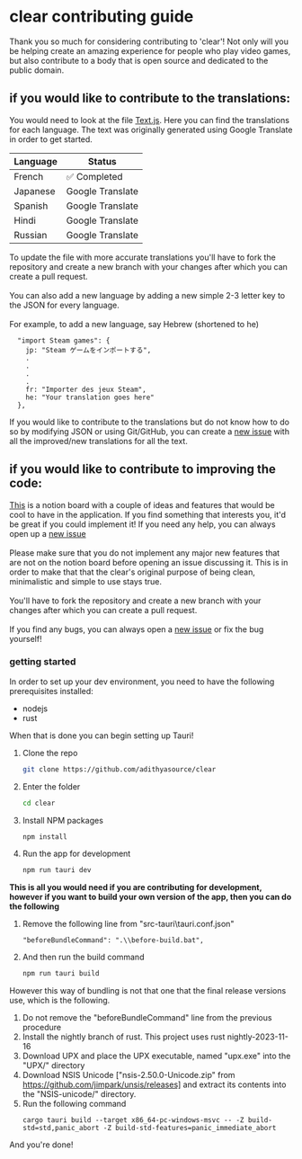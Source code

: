 # clear contributing guide

Thank you so much for considering contributing to 'clear'! Not only will you be helping create an amazing experience for people who play video games, but also contribute to a body that is open source and dedicated to the public domain.

## if you would like to contribute to the translations:

You would need to look at the file [Text.js](https://github.com/adithyasource/clear/blob/main/src/Text.js). Here you can find the translations for each language. The text was originally generated using Google Translate in order to get started. 

| Language  | Status |
| ------------- | ------------- |
| French  | ✅ Completed  |
| Japanese  | Google Translate  |
| Spanish  | Google Translate  |
| Hindi  | Google Translate  |
| Russian  | Google Translate  |


To update the file with more accurate translations you'll have to fork the repository and create a new branch with your changes after which you can create a pull request. \
\
You can also add a new language by adding a new simple 2-3 letter key to the JSON for every language. \
\
For example, to add a new language, say Hebrew (shortened to he)

```
  "import Steam games": {
    jp: "Steam ゲームをインポートする",
    .
    .
    .
    .
    fr: "Importer des jeux Steam",
    he: "Your translation goes here"
  },
```

If you would like to contribute to the translations but do not know how to do so by modifying JSON or using Git/GitHub, you can create a [new issue](https://github.com/adithyasource/clear/issues) with all the improved/new translations for all the text.

## if you would like to contribute to improving the code:

[This](https://adithyaa.notion.site/1557ca8ac05e4aee8ed35e270c58ee48?v=64af609e060c4a39ba527d8f2a1ee8e2) is a notion board with a couple of ideas and features that would be cool to have in the application. If you find something
that interests you, it'd be great if you could implement it! If you need any help, you can always open up a [new issue](https://github.com/adithyasource/clear/issues) \
\
Please make sure that you do not implement any major new features that are not on the notion board before
opening an issue discussing it. This is in order to make that that the clear's original purpose of being clean, minimalistic and simple to use stays true. \
\
You'll have to fork the repository and create a new branch with your changes after which you can create a pull request. \
\
If you find any bugs, you can always open a [new issue](https://github.com/adithyasource/clear/issues) or fix the bug yourself!

### getting started

In order to set up your dev environment, you need to have the following prerequisites installed:

- nodejs
- rust

When that is done you can begin setting up Tauri!

1. Clone the repo
   ```sh
   git clone https://github.com/adithyasource/clear
   ```
2. Enter the folder
   ```sh
   cd clear
   ```
3. Install NPM packages
   ```sh
   npm install
   ```
4. Run the app for development
   ```sh
   npm run tauri dev
   ```

**This is all you would need if you are contributing for development, however if you want to build your own version of the app, then you can do the following**

1. Remove the following line from "src-tauri\tauri.conf.json"
   ```
   "beforeBundleCommand": ".\\before-build.bat",
   ```
2. And then run the build command
   ```sh
   npm run tauri build
   ```

However this way of bundling is not that one that the final release versions use, which is the following.

1. Do not remove the "beforeBundleCommand" line from the previous procedure
2. Install the nightly branch of rust. This project uses rust nightly-2023-11-16
3. Download UPX and place the UPX executable, named "upx.exe" into the "UPX/" directory
4. Download NSIS Unicode ["nsis-2.50.0-Unicode.zip" from https://github.com/jimpark/unsis/releases] and extract its contents into the "NSIS-unicode/" directory.
5. Run the following command
   ```
   cargo tauri build --target x86_64-pc-windows-msvc -- -Z build-std=std,panic_abort -Z build-std-features=panic_immediate_abort
   ```

And you're done!

